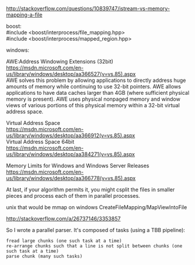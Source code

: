 
http://stackoverflow.com/questions/10839747/istream-vs-memory-mapping-a-file

boost:  
#include <boost/interprocess/file_mapping.hpp>  
#include <boost/interprocess/mapped_region.hpp>  

windows:  







AWE:Address Windowing Extensions (32bit)   
https://msdn.microsoft.com/en-us/library/windows/desktop/aa366527(v=vs.85).aspx  
AWE solves this problem by allowing applications to directly address huge amounts of memory while continuing to use 32-bit pointers. AWE allows applications to have data caches larger than 4GB (where sufficient physical memory is present). AWE uses physical nonpaged memory and window views of various portions of this physical memory within a 32-bit virtual address space.

Virtual Address Space  
https://msdn.microsoft.com/en-us/library/windows/desktop/aa366912(v=vs.85).aspx  
Virtual Address Space 64bit   
https://msdn.microsoft.com/en-us/library/windows/desktop/aa384271(v=vs.85).aspx  
  
Memory Limits for Windows and Windows Server Releases  
https://msdn.microsoft.com/en-us/library/windows/desktop/aa366778(v=vs.85).aspx  


At last, if your algorithm permits it, 
you might csplit the files in smaller pieces and process each of them in parallel processes.



unix that would be mmap on windows CreateFileMapping/MapViewIntoFile


http://stackoverflow.com/a/26737146/3353857



So I wrote a parallel parser. It's composed of tasks (using a TBB pipeline):

    fread large chunks (one such task at a time)
    re-arrange chunks such that a line is not split between chunks (one such task at a time)
    parse chunk (many such tasks)
